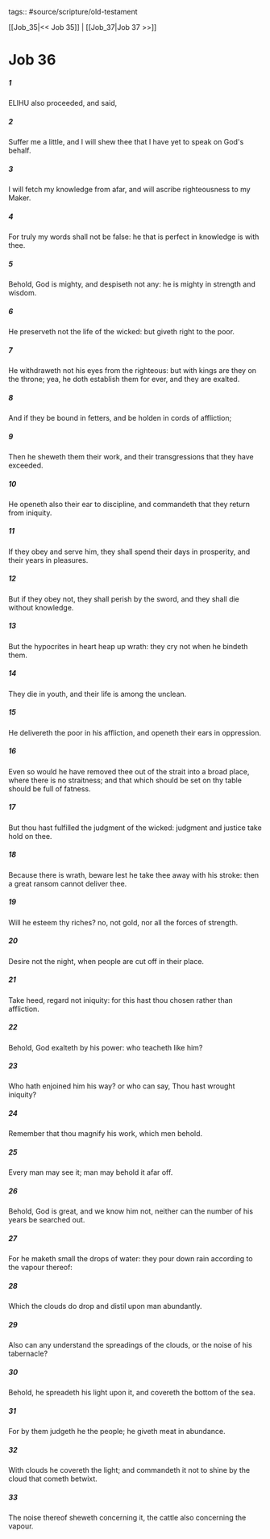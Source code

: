 tags:: #source/scripture/old-testament

[[Job_35|<< Job 35]] | [[Job_37|Job 37 >>]]

# Job 36

##### 1

ELIHU also proceeded, and said,

##### 2

Suffer me a little, and I will shew thee that I have yet to speak on God's behalf.

##### 3

I will fetch my knowledge from afar, and will ascribe righteousness to my Maker.

##### 4

For truly my words shall not be false: he that is perfect in knowledge is with thee.

##### 5

Behold, God is mighty, and despiseth not any: he is mighty in strength and wisdom.

##### 6

He preserveth not the life of the wicked: but giveth right to the poor.

##### 7

He withdraweth not his eyes from the righteous: but with kings are they on the throne; yea, he doth establish them for ever, and they are exalted.

##### 8

And if they be bound in fetters, and be holden in cords of affliction;

##### 9

Then he sheweth them their work, and their transgressions that they have exceeded.

##### 10

He openeth also their ear to discipline, and commandeth that they return from iniquity.

##### 11

If they obey and serve him, they shall spend their days in prosperity, and their years in pleasures.

##### 12

But if they obey not, they shall perish by the sword, and they shall die without knowledge.

##### 13

But the hypocrites in heart heap up wrath: they cry not when he bindeth them.

##### 14

They die in youth, and their life is among the unclean.

##### 15

He delivereth the poor in his affliction, and openeth their ears in oppression.

##### 16

Even so would he have removed thee out of the strait into a broad place, where there is no straitness; and that which should be set on thy table should be full of fatness.

##### 17

But thou hast fulfilled the judgment of the wicked: judgment and justice take hold on thee.

##### 18

Because there is wrath, beware lest he take thee away with his stroke: then a great ransom cannot deliver thee.

##### 19

Will he esteem thy riches? no, not gold, nor all the forces of strength.

##### 20

Desire not the night, when people are cut off in their place.

##### 21

Take heed, regard not iniquity: for this hast thou chosen rather than affliction.

##### 22

Behold, God exalteth by his power: who teacheth like him?

##### 23

Who hath enjoined him his way? or who can say, Thou hast wrought iniquity?

##### 24

Remember that thou magnify his work, which men behold.

##### 25

Every man may see it; man may behold it afar off.

##### 26

Behold, God is great, and we know him not, neither can the number of his years be searched out.

##### 27

For he maketh small the drops of water: they pour down rain according to the vapour thereof:

##### 28

Which the clouds do drop and distil upon man abundantly.

##### 29

Also can any understand the spreadings of the clouds, or the noise of his tabernacle?

##### 30

Behold, he spreadeth his light upon it, and covereth the bottom of the sea.

##### 31

For by them judgeth he the people; he giveth meat in abundance.

##### 32

With clouds he covereth the light; and commandeth it not to shine by the cloud that cometh betwixt.

##### 33

The noise thereof sheweth concerning it, the cattle also concerning the vapour.
